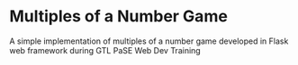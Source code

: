 # Multiples of a Number Game

A simple implementation of multiples of a number game developed in Flask web framework during GTL PaSE Web Dev Training
